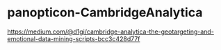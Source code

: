 # panopticon-CambridgeAnalytica

https://medium.com/@d1gi/cambridge-analytica-the-geotargeting-and-emotional-data-mining-scripts-bcc3c428d77f
